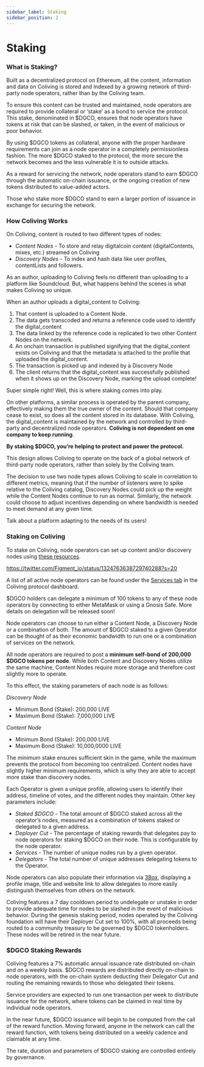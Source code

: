 ```yaml
---
sidebar_label: Staking
sidebar_position: 2
---
```


# Staking

### What is Staking?

Built as a decentralized protocol on Ethereum, all the content, information and data on Coliving is stored and indexed by a growing network of third-party node operators, rather than by the Coliving team.

To ensure this content can be trusted and maintained, node operators are required to provide collateral or ‘stake’ as a bond to service the protocol. This stake, denominated in $DGCO, ensures that node operators have tokens at risk that can be slashed, or taken, in the event of malicious or poor behavior.

By using $DGCO tokens as collateral, anyone with the proper hardware requirements can join as a node operator in a completely permissionless fashion. The more $DGCO staked to the protocol, the more secure the network becomes and the less vulnerable it is to outside attacks.

As a reward for servicing the network, node operators stand to earn $DGCO through the automatic on-chain issuance, or the ongoing creation of new tokens distributed to value-added actors.

Those who stake more $DGCO stand to earn a larger portion of issuance in exchange for securing the network.

### How Coliving Works

On Coliving, content is routed to two different types of nodes:

* _Content Nodes_ - To store and relay digitalcoin content \(digitalContents, mixes, etc.\) streamed on Coliving
* _Discovery Nodes_ - To index and hash data like user profiles, contentLists and followers.

As an author, uploading to Coliving feels no different than uploading to a platform like Soundcloud. But, what happens behind the scenes is what makes Coliving so unique.

When an author uploads a digital_content to Coliving:

1. That content is uploaded to a Content Node. 
2. The data gets transcoded and returns a reference code used to identify the digital_content
3. The data linked by the reference code is replicated to two other Content Nodes on the network.
4. An onchain transaction is published signifying that the digital_content exists on Coliving and that the metadata is attached to the profile that uploaded the digital_content. 
5. The transaction is picked up and indexed by a Discovery Node
6. The client returns that the digital_content was successfully published when it shows up on the Discovery Node, marking the upload complete!

Super simple right! Well, this is where staking comes into play.

On other platforms, a similar process is operated by the parent company, effectively making them the true owner of the content. Should that company cease to exist, so does all the content stored in its database. With Coliving, the digital_content is maintained by the network and controlled by third-party and decentralized node operators. **Coliving is not dependent on one company to keep running**.

**By staking $DGCO, you’re helping to protect and power the protocol.**

This design allows Coliving to operate on the back of a global network of third-party node operators, rather than solely by the Coliving team. 

The decision to use two node types allows Coliving to scale in correlation to different metrics, meaning that if the number of listeners were to spike relative to the Coliving catalog, Discovery Nodes could pick up the weight while the Content Nodes continue to run as normal. Similarly, the network could choose to adjust incentives depending on where bandwidth is needed to meet demand at any given time.

Talk about a platform adapting to the needs of its users!

### **Staking on Coliving**

To stake on Coliving, node operators can set up content and/or discovery nodes using [these resources](https://github.com/dgc-network/coliving-protocol/wiki/Staking-Resources).

https://twitter.com/Figment_io/status/1324763638729740288?s=20

A list of all active node operators can be found under the [Services tab](https://dashboard.coliving.lol/services) in the Coliving protocol dashboard.

$DGCO holders can delegate a minimum of 100 tokens to any of these node operators by connecting to either MetaMask or using a Gnosis Safe. More details on delegation will be released soon!

Node operators can choose to run either a Content Node, a Discovery Node or a combination of both. The amount of $DGCO staked to a given Operator can be thought of as their economic bandwidth to run one or a combination of services on the network.

All node operators are required to post a **minimum self-bond of 200,000 $DGCO tokens per node**. While both Content and Discovery Nodes utilize the same machine, Content Nodes require more storage and therefore cost slightly more to operate. 

To this effect, the staking parameters of each node is as follows:

_Discovery Node_

* Minimum Bond (Stake): 200,000 LIVE
* Maximum Bond (Stake): 7,000,000 LIVE

_Content Node_

* Minimum Bond (Stake): 200,000 LIVE
* Maximum Bond (Stake): 10,000,0000 LIVE

The minimum stake ensures sufficient skin in the game, while the maximum prevents the protocol from becoming too centralized. Content nodes have slightly higher minimum requirements, which is why they are able to accept more stake than discovery nodes.

Each Operator is given a unique profile, allowing users to identify their address, timeline of votes, and the different nodes they maintain. Other key parameters include:

* _Staked $DGCO_ - The total amount of $DGCO staked across all the operator’s nodes, measured as a combination of tokens staked or delegated to a given address.
* _Deployer Cut_ - The percentage of staking rewards that delegates pay to node operators for staking $DGCO on their node. This is configurable by the node operator.
* _Services_ - The number of unique nodes run by a given operator.
* _Delegators_ - The total number of unique addresses delegating tokens to the Operator.

Node operators can also populate their information via [3Box](https://3box.io/), displaying a profile image, title and website link to allow delegates to more easily distinguish themselves from others on the network.

Coliving features a 7 day cooldown period to undelegate or unstake in order to provide adequate time for nodes to be slashed in the event of malicious behavior. During the genesis staking period, nodes operated by the Coliving foundation will have their Deployer Cut set to 100%, with all proceeds being routed to a community treasury to be governed by $DGCO tokenholders. These nodes will be retired in the near future.

### **$DGCO Staking Rewards**

Coliving features a 7% automatic annual issuance rate distributed on-chain and on a weekly basis. $DGCO rewards are distributed directly on-chain to node operators, with the on-chain system deducting their Delegator Cut and routing the remaining rewards to those who delegated their tokens.

Service providers are expected to run one transaction per week to distribute issuance for the network, where tokens can be claimed in real time by individual node operators.

In the near future, $DGCO issuance will begin to be computed from the call of the reward function. Moving forward, anyone in the network can call the reward function, with tokens being distributed on a weekly cadence and claimable at any time.

The rate, duration and parameters of $DGCO staking are controlled entirely by governance.

